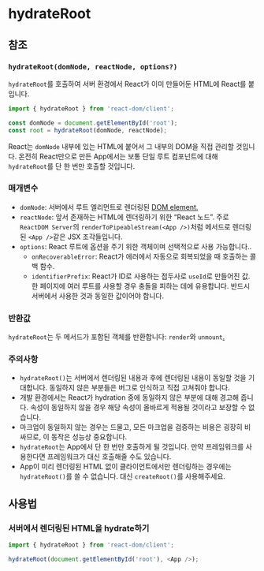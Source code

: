 # hydrateRoot

## 참조

### **`hydrateRoot(domNode, reactNode, options?)`**

`hydrateRoot`를 호출하여 서버 환경에서 React가 이미 만들어둔 HTML에 React를 붙입니다.

```typescript
import { hydrateRoot } from 'react-dom/client';

const domNode = document.getElementById('root');
const root = hydrateRoot(domNode, reactNode);
```

React는 `domNode` 내부에 있는 HTML에 붙어서 그 내부의 DOM을 직접 관리할 것입니다. 온전히 React만으로 만든 App에서는 보통 단일 루트 컴포넌트에 대해 `hydrateRoot`를 단 한 번만 호출할 것입니다.

### 매개변수

- `domNode`: 서버에서 루트 엘리먼트로 렌더링된 [DOM element.](https://developer.mozilla.org/en-US/docs/Web/API/Element)
- `reactNode`: 앞서 존재하는 HTML에 렌더링하기 위한 “React 노드”. 주로 `ReactDOM Server`의 `renderToPipeableStream(<App />)`처럼 메서드로 렌더링된 `<App />`같은 JSX 조각들입니다.
- `options`: React 루트에 옵션을 주기 위한 객체이며 선택적으로 사용 가능합니다..
    - `onRecoverableError`: React가 에러에서 자동으로 회복되었을 때 호출하는 콜백 함수.
    - `identifierPrefix`: React가 ID로 사용하는 접두사로 `useId`로 만들어진 값. 한 페이지에 여러 루트를 사용할 경우 충돌을 피하는 데에 유용합니다. 반드시 서버에서 사용한 것과 동일한 값이어야 합니다.

### 반환값

`hydrateRoot`는 두 메서드가 포함된 객체를 반환합니다: `render`와 `unmount`[.](https://react-ko.dev/reference/react-dom/client/hydrateRoot#root-unmount)

### 주의사항

- `hydrateRoot()`는 서버에서 렌더링된 내용과 후에 렌더링된 내용이 동일할 것을 기대합니다. 동일하지 않은 부분들은 버그로 인식하고 직접 고쳐줘야 합니다.
- 개발 환경에서는 React가 hydration 중에 동일하지 않은 부분에 대해 경고해 줍니다. 속성이 동일하지 않을 경우 해당 속성이 올바르게 적용될 것이라고 보장할 수 없습니다.
- 마크업이 동일하지 않는 경우는 드물고, 모든 마크업을 검증하는 비용은 굉장히 비싸므로, 이 동작은 성능상 중요합니다.
- `hydrateRoot`는 App에서 단 한 번만 호출하게 될 것입니다. 만약 프레임워크를 사용한다면 프레임워크가 대신 호출해줄 수도 있습니다.
- App이 미리 렌더링된 HTML 없이 클라이언트에서만 렌더링하는 경우에는 `hydrateRoot()`를 쓸 수 없습니다. 대신 `createRoot()`를 사용해주세요.

## 사용법

### **서버에서 렌더링된 HTML을 hydrate하기**

```typescript
import { hydrateRoot } from 'react-dom/client';

hydrateRoot(document.getElementById('root'), <App />);
```